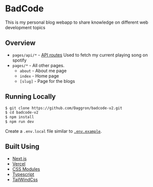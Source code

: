 # BadCode

This is my personal blog webapp to share knowledge on different web development topics

## Overview

- `pages/api/*` - [API routes](https://nextjs.org/docs/api-routes/introduction) Used to fetch my current playing song on spotify
- `pages/*` - All other pages.
  - `about` - About me page
  - `index` - Home page
  - `[slug]` - Page for the blogs

## Running Locally

```bash
$ git clone https://github.com/Daggron/badcode-v2.git
$ cd badcode-v2
$ npm install
$ npm run dev
```

Create a `.env.local` file similar to [`.env.example`](https://github.com/leerob/leerob.io/blob/master/.env.example).

## Built Using

- [Next.js](https://nextjs.org/)
- [Vercel](https://vercel.com)
- [CSS Modules](https://github.com/css-modules/css-modules)
- [Typescript](https://www.typescriptlang.org/)
- [TailWindCss](https://tailwindcss.com/)
